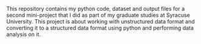 This repository contains my python code, dataset and output files for a second mini-project that I did as part of my graduate studies at Syracuse University. This project is about working with unstructured data format and converting it to a structured data format using python and performing data analysis on it. 
